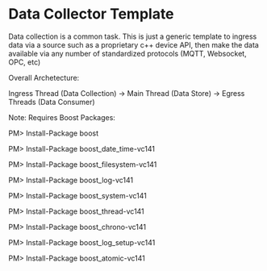 # Data Collector Template

Data collection is a common task.  This is just a generic template to ingress data via a source such as a proprietary c++ device API, then make the data available via any number of standardized protocols (MQTT, Websocket, OPC, etc)

Overall Archetecture:

Ingress Thread (Data Collection) -> Main Thread (Data Store)  -> Egress Threads (Data Consumer)


Note: Requires Boost Packages:

PM> Install-Package boost

PM> Install-Package boost_date_time-vc141

PM> Install-Package boost_filesystem-vc141

PM> Install-Package boost_log-vc141

PM> Install-Package boost_system-vc141

PM> Install-Package boost_thread-vc141

PM> Install-Package boost_chrono-vc141

PM> Install-Package boost_log_setup-vc141

PM> Install-Package boost_atomic-vc141
